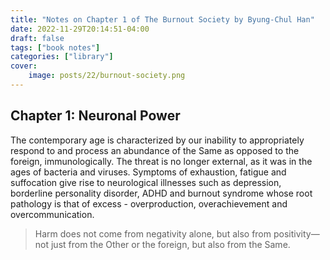 ```yaml
---
title: "Notes on Chapter 1 of The Burnout Society by Byung-Chul Han"
date: 2022-11-29T20:14:51-04:00
draft: false
tags: ["book notes"]
categories: ["library"]
cover:
    image: posts/22/burnout-society.png
---
```


## Chapter 1: Neuronal Power
The contemporary age is characterized by our inability to appropriately respond to and process an abundance of the Same as opposed to the foreign, immunologically. The threat is no longer external, as it was in the ages of bacteria and viruses. Symptoms of exhaustion, fatigue and suffocation give rise to neurological illnesses such as depression, borderline personality disorder, ADHD and burnout syndrome whose root pathology is that of excess - overproduction, overachievement and overcommunication.

> Harm does not come from negativity alone, but also from positivity—not just from the Other or the foreign, but also from the Same.